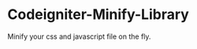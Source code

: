 Codeigniter-Minify-Library
==========================

Minify your css and javascript file on the fly.